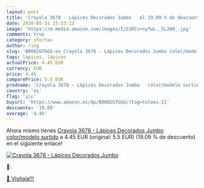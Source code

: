 ```yaml
---
layout: post
title: 'Crayola 3678 - Lápices Decorados Jumbo   al 19.09 % de descuento'
date: 2020-05-31 15:53:12
image: 'https://m.media-amazon.com/images/I/51RCv+nyfwL._SL200_.jpg'
comments: true
category: ofertas
author: ring
slug: 'B0002GTGGG-es Crayola 3678 - Lápices Decorados Jumbo color/modelo surtido'
tags: lápices, lápices
actualPrice: 4.45 EUR
currency: EUR
price: 4.45
comparePrice: 5.5 EUR
prodname: 'Crayola 3678 - Lápices Decorados Jumbo   color/modelo surtido'
country: 'es'
flag: '🇪🇸'
buyurl: 'https://www.amazon.es/dp/B0002GTGGG/?tag=tolees-21'
descuento: '19.09'
average: '4.45'
---
```


Ahora mismo tienes [Crayola 3678 - Lápices Decorados Jumbo   color/modelo surtido](https://www.amazon.es/dp/B0002GTGGG/?tag=tolees-21) a 4.45 EUR (original: 5.5 EUR) (19.09 %  de descuento) en el siguiente enlace!

[![Crayola 3678 - Lápices Decorados Jumbo  ](https://m.media-amazon.com/images/I/51RCv+nyfwL._SL200_.jpg)](https://www.amazon.es/dp/B0002GTGGG/?tag=tolees-21)

🔎:


[🛒 Visítala!!!](https://www.amazon.es/dp/B0002GTGGG/?tag=tolees-21)
